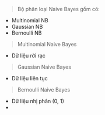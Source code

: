 > Bộ phân loại Naive Bayes gồm có:
- Multinomial NB
- Gaussian NB
- Bernoulli NB

> Multinomial Naive Bayes
- Dữ liệu rời rạc

> Gaussian Naive Bayes
- Dữ liệu liên tục

> Bernoulli Naive Bayes
- Dữ liệu nhị phân (0, 1)
- 
